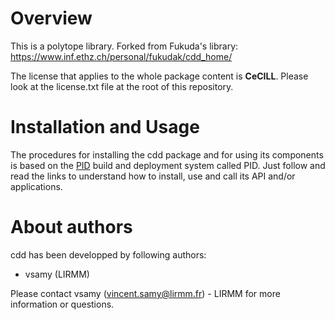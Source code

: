 
Overview
=========

This is a polytope library. Forked from Fukuda's library: https://www.inf.ethz.ch/personal/fukudak/cdd_home/

The license that applies to the whole package content is **CeCILL**. Please look at the license.txt file at the root of this repository.

Installation and Usage
=======================

The procedures for installing the cdd package and for using its components is based on the [PID](https://gite.lirmm.fr/pid/pid-workspace/wikis/home) build and deployment system called PID. Just follow and read the links to understand how to install, use and call its API and/or applications.


About authors
=====================

cdd has been developped by following authors: 
+ vsamy (LIRMM)

Please contact vsamy (vincent.samy@lirmm.fr) - LIRMM for more information or questions.




